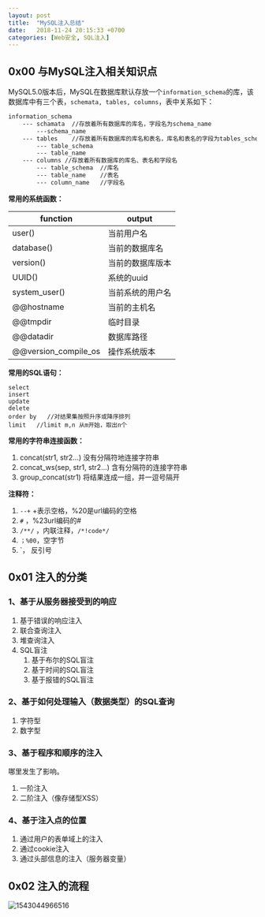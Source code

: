 ```yaml
---
layout: post
title:  "MySQL注入总结"
date:   2018-11-24 20:15:33 +0700
categories: [Web安全, SQL注入]
---
```


## 0x00 与MySQL注入相关知识点

MySQL5.0版本后，MySQL在数据库默认存放一个`information_schema`的库，该数据库中有三个表，`schemata, tables, columns`，表中关系如下：
```html
information_schema
	--- schamata  //存放着所有数据库的库名，字段名为schema_name
		---schema_name
    --- tables 	  //存放着所有数据库的库名和表名，库名和表名的字段为tables_schema,table_name   
		--- table_schema
		--- table_name
	--- columns	//存放着所有数据库的库名、表名和字段名
		--- table_schema  //库名
		--- table_name	  //表名
		--- column_name   //字段名
```

**常用的系统函数：**

| function             | output           |
| -------------------- | ---------------- |
| user()               | 当前用户名       |
| database()           | 当前的数据库名   |
| version()            | 当前的数据库版本 |
| UUID()               | 系统的uuid       |
| system_user()        | 当前系统的用户名 |
| @@hostname           | 当前的主机名     |
| @@tmpdir             | 临时目录         |
| @@datadir            | 数据库路径       |
| @@version_compile_os | 操作系统版本     |

**常用的SQL语句：**

```
select
insert
update
delete
order by   //对结果集按照升序或降序排列
limit	//limit m,n 从m开始，取出n个
```

**常用的字符串连接函数：**

1. concat(str1, str2...)   没有分隔符地连接字符串
2. concat_ws(sep, str1, str2...)  含有分隔符的连接字符串
3. group_concat(str1)  将结果连成一组，并一逗号隔开

**注释符：**

1. `--+` +表示空格，%20是url编码的空格
2. `#` ，%23url编码的#
3. `/**/` ，内联注释，`/*!code*/`
4. `；%00`，空字节
5. `， 反引号

## 0x01 注入的分类

### 1、基于从服务器接受到的响应

1. 基于错误的响应注入
2. 联合查询注入
3. 堆查询注入
4. SQL盲注
   1. 基于布尔的SQL盲注
   2. 基于时间的SQL盲注
   3. 基于报错的SQL盲注

### 2、基于如何处理输入（数据类型）的SQL查询

1. 字符型
2. 数字型

### 3、基于程序和顺序的注入

哪里发生了影响。

1. 一阶注入
2. 二阶注入（像存储型XSS）

### 4、基于注入点的位置

1. 通过用户的表单域上的注入
2. 通过cookie注入
3. 通过头部信息的注入（服务器变量）

## 0x02 注入的流程

![1543044966516]({{site.url}}/images/1543044966516.png)

